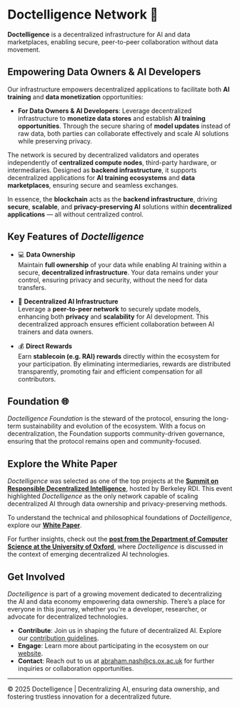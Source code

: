 # Doctelligence Network 🚀

**Doctelligence** is a decentralized infrastructure for AI and data marketplaces, enabling secure, peer-to-peer collaboration without data movement.

## Empowering Data Owners & AI Developers

Our infrastructure empowers decentralized applications to facilitate both **AI training** and **data monetization** opportunities:

- **For Data Owners & AI Developers**: Leverage decentralized infrastructure to **monetize data stores** and establish **AI training opportunities**. Through the secure sharing of **model updates** instead of raw data, both parties can collaborate effectively and scale AI solutions while preserving privacy.

The network is secured by decentralized validators and operates independently of **centralized compute nodes**, third-party hardware, or intermediaries. Designed as **backend infrastructure**, it supports decentralized applications for **AI training ecosystems** and **data marketplaces**, ensuring secure and seamless exchanges. 

In essence, the **blockchain** acts as the **backend infrastructure**, driving **secure**, **scalable**, and **privacy-preserving AI** solutions within **decentralized applications** — all without centralized control.

## Key Features of *Doctelligence*

- 💻 **Data Ownership**  
  Maintain **full ownership** of your data while enabling AI training within a secure, **decentralized infrastructure**. Your data remains under your control, ensuring privacy and security, without the need for data transfers.

- 🤖 **Decentralized AI Infrastructure**  
  Leverage a **peer-to-peer network** to securely update models, enhancing both **privacy** and **scalability** for AI development. This decentralized approach ensures efficient collaboration between AI trainers and data owners.

- 💰 **Direct Rewards**  
  Earn **stablecoin (e.g. RAI) rewards** directly within the ecosystem for your participation. By eliminating intermediaries, rewards are distributed transparently, promoting fair and efficient compensation for all contributors.

## Foundation 🌐 

*Doctelligence Foundation* is the steward of the protocol, ensuring the long-term sustainability and evolution of the ecosystem. With a focus on decentralization, the Foundation supports community-driven governance, ensuring that the protocol remains open and community-focused.

## Explore the White Paper

*Doctelligence* was selected as one of the top projects at the **[Summit on Responsible Decentralized Intelligence](https://rdi.berkeley.edu/events/decentralizationaisummit24)**, hosted by Berkeley RDI. This event highlighted *Doctelligence* as the only network capable of scaling decentralized AI through data ownership and privacy-preserving methods.

To understand the technical and philosophical foundations of *Doctelligence*, explore our **[White Paper](https://github.com/Doctelligence/White-Paper/blob/main/Decentralized%20Intelligence%20Network%20(DIN).pdf)**.

For further insights, check out the **[post from the Department of Computer Science at the University of Oxford](https://www.linkedin.com/feed/update/urn:li:activity:7229826012803395584/)**, where *Doctelligence* is discussed in the context of emerging decentralized AI technologies.

## Get Involved

*Doctelligence* is part of a growing movement dedicated to decentralizing the AI and data economy empowering data ownership. There’s a place for everyone in this journey, whether you're a developer, researcher, or advocate for decentralized technologies.

- **Contribute**: Join us in shaping the future of decentralized AI. Explore our [contribution guidelines](https://github.com/Doctelligence/DIN-Protocol-Proposals-DPP).
- **Engage**: Learn more about participating in the ecosystem on our [website](https://doctelligence.github.io).
- **Contact**: Reach out to us at [abraham.nash@cs.ox.ac.uk](mailto:abraham.nash@cs.ox.ac.uk) for further inquiries or collaboration opportunities.

---

© 2025 Doctelligence | Decentralizing AI, ensuring data ownership, and fostering trustless innovation for a decentralized future.
